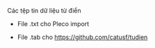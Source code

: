 Các tệp tin dữ liệu từ điển

- File .txt cho Pleco import

- File .tab cho https://github.com/catusf/tudien